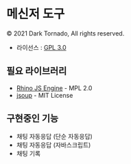 # 메신저 도구
© 2021 Dark Tornado, All rights reserved.

* 라이선스 : [GPL 3.0](LICENSE)

## 필요 라이브러리
* [Rhino JS Engine](https://github.com/mozilla/rhino) - MPL 2.0
* [jsoup](https://jsoup.org/) - MIT License

## 구현중인 기능
* 채팅 자동응답 (단순 자동응답)
* 채팅 자동응답 (자바스크립트)
* 채팅 기록
